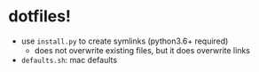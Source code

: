 # dotfiles!

* use `install.py` to create symlinks (python3.6+ required)
  * does not overwrite existing files, but it does overwrite links
* `defaults.sh`: mac defaults
